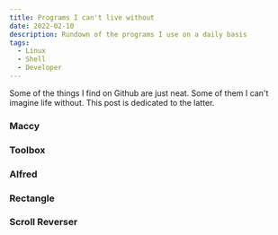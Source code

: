 ```yaml
---
title: Programs I can't live without
date: 2022-02-10
description: Rundown of the programs I use on a daily basis
tags:
  - Linux
  - Shell
  - Developer
---
```


Some of the things I find on Github are just neat. Some of them I can't imagine life without. This post is dedicated to the latter.

### Maccy

### Toolbox

### Alfred

### Rectangle

### Scroll Reverser


